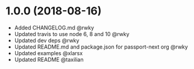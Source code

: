 # 1.0.0 (2018-08-16)

* Added CHANGELOG.md @rwky
* Updated travis to use node 6, 8 and 10 @rwky
* Updated dev deps @rwky
* Updated README.md and package.json for passport-next org @rwky
* Updated examples @xlarsx
* Updated README @taxilian
